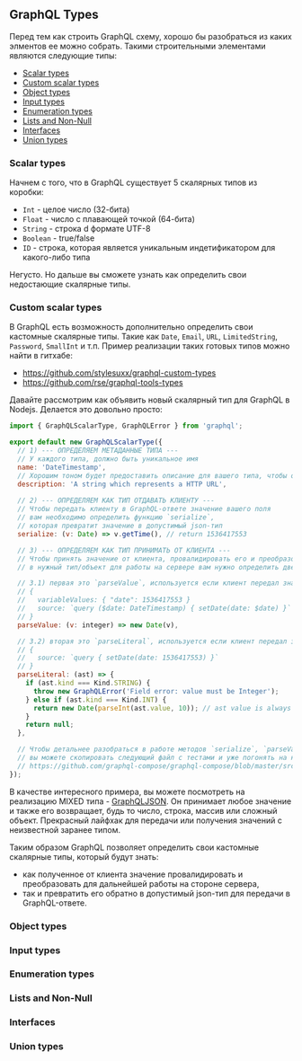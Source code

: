 ## GraphQL Types

Перед тем как строить GraphQL схему, хорошо бы разобраться из каких элментов ее можно собрать. Такими строительными элементами являются следующие типы:
- [Scalar types](#scalar-types)
- [Custom scalar types](#custom-scalar-types)
- [Object types](#object-types)
- [Input types](#input-types)
- [Enumeration types](#enumeration-types)
- [Lists and Non-Null](#lists-and-non-null)
- [Interfaces](#interfaces)
- [Union types](#union-types)

### Scalar types

Начнем с того, что в GraphQL существует 5 скалярных типов из коробки:
- `Int` - целое число (32-бита)
- `Float` - число с плавающей точкой (64-бита)
- `String` - строка d формате UTF-8
- `Boolean` - true/false
- `ID` - строка, которая является уникальным индетификатором для какого-либо типа

Негусто. Но дальше вы сможете узнать как определить свои недостающие скалярные типы.

### Custom scalar types

В GraphQL есть возможность дополнительно определить свои кастомные скалярные типы. Такие как `Date`, `Email`, `URL`, `LimitedString`, `Password`, `SmallInt` и т.п. Пример реализации таких готовых типов можно найти в гитхабе:
- https://github.com/stylesuxx/graphql-custom-types
- https://github.com/rse/graphql-tools-types

Давайте рассмотрим как объявить новый скалярный тип для GraphQL в Nodejs. Делается это довольно просто:
```js
import { GraphQLScalarType, GraphQLError } from 'graphql';

export default new GraphQLScalarType({
  // 1) --- ОПРЕДЕЛЯЕМ МЕТАДАННЫЕ ТИПА ---
  // У каждого типа, должно быть уникальное имя
  name: 'DateTimestamp',
  // Хорошим тоном будет предоставить описание для вашего типа, чтобы оно отображалось в документации
  description: 'A string which represents a HTTP URL', 
  
  // 2) --- ОПРЕДЕЛЯЕМ КАК ТИП ОТДАВАТЬ КЛИЕНТУ ---
  // Чтобы передать клиенту в GraphQL-ответе значение вашего поля
  // вам необходимо определить функцию `serialize`, 
  // которая превратит значение в допустимый json-тип
  serialize: (v: Date) => v.getTime(), // return 1536417553

  // 3) --- ОПРЕДЕЛЯЕМ КАК ТИП ПРИНИМАТЬ ОТ КЛИЕНТА ---
  // Чтобы принять значение от клиента, провалидировать его и преобразовать
  // в нужный тип/объект для работы на сервере вам нужно определить две функции:

  // 3.1) первая это `parseValue`, используется если клиент передал значение через GraphQL-переменную:
  // {
  //   variableValues: { "date": 1536417553 }
  //   source: `query ($date: DateTimestamp) { setDate(date: $date) }`
  // }
  parseValue: (v: integer) => new Date(v), 

  // 3.2) вторая это `parseLiteral`, используется если клиент передал значение в теле GraphQL-запроса:
  // {
  //   source: `query { setDate(date: 1536417553) }`
  // }
  parseLiteral: (ast) => {
    if (ast.kind === Kind.STRING) {
      throw new GraphQLError('Field error: value must be Integer');
    } else if (ast.kind === Kind.INT) {
      return new Date(parseInt(ast.value, 10)); // ast value is always in string format
    }
    return null;
  }, 

  // Чтобы детальнее разобраться в работе методов `serialize`, `parseValue` и `parseLiteral` 
  // вы можете скопировать следующий файл с тестами и уже погонять на нем свои сценарии:
  // https://github.com/graphql-compose/graphql-compose/blob/master/src/type/__tests__/parseLiteral-test.js
});
```

В качестве интересного примера, вы можете посмотреть на реализацию MIXED типа - [GraphQLJSON](https://github.com/taion/graphql-type-json). Он принимает любое значение и также его возвращает, будь то число, строка, массив или сложный объект. Прекрасный лайфхак для передачи или получения значений с неизвестной заранее типом.

Таким образом GraphQL позволяет определить свои кастомные скалярные типы, который будут знать: 
- как полученное от клиента значение провалидировать и преобразовать для дальнейшей работы на стороне сервера,
- так и превратить его обратно в допустимый json-тип для передачи в GraphQL-ответе.

### Object types

### Input types

### Enumeration types

### Lists and Non-Null

### Interfaces

### Union types